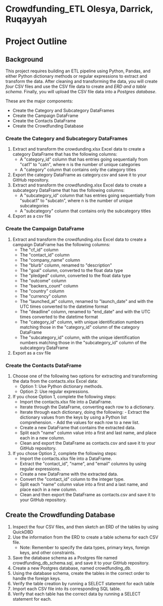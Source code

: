 # Crowdfunding_ETL Olesya, Darrick, Ruqayyah

# Project Outline 
## Background
This project requires building an ETL pipeline using Python, Pandas, and either Python dictionary methods or regular expressions to extract and transform the data. After cleaning and transforming the data, you will create *four* CSV files and use the CSV file data to create and *ERD and a table schema*. Finally, you will upload the CSV file data into a *Postgres database*.

These are the major components:
- Create the Category and Subcategory DataFrames
- Create the Campaign DataFrame
- Create the Contacts DataFrame
- Create the Crowdfunding Database

### Create the Category and Subcategory DataFrames
1. Extract and transform the crowdunding.xlsx Excel data to create a category DataFrame that has the following columns:
    - A "category_id" column that has entries going sequentially from "cat1" to "catn", where n is         the number of unique categories
    - A "category" column that contains only the category titles
2. Export the category DataFrame as category.csv and save it to your GitHub repository.
3. Extract and transform the crowdfunding.xlsx Excel data to create a subcategory DataFrame that has the following columns:
     - A "subcategory_id" column that has entries going sequentially from "subcat1" to "subcatn",             where n is the number of unique subcategories
     - A "subcategory" column that contains only the subcategory titles
4. Export as a csv file

### Create the  Campaign DataFrame
1. Extract and transform the crowdfunding.xlsx Excel data to create a campaign DataFrame has the following columns:
    - The "cf_id" column
    - The "contact_id" column
    - The "company_name" column
    - The "blurb" column, renamed to "description"
    - The "goal" column, converted to the float data type
    - The "pledged" column, converted to the float data type
    - The "outcome" column
    - The "backers_count" column
    - The "country" column
    - The "currency" column
    - The "launched_at" column, renamed to "launch_date" and with the UTC times converted to the datetime format
    - The "deadline" column, renamed to "end_date" and with the UTC times converted to the datetime format
    - The "category_id" column, with unique identification numbers matching those in the "category_id" column of the category DataFrame
    - The "subcategory_id" column, with the unique identification numbers matching those in the "subcategory_id" column of the subcategory DataFrame
2. Export as a csv file

### Create the Contacts DataFrame
1. Choose one of the following two options for extracting and transforming the data from the contacts.xlsx Excel data:
    - Option 1: Use Python dictionary methods.
    - Option 2: Use regular expressions.
2. If you chose Option 1, complete the following steps:
    - Import the contacts.xlsx file into a DataFrame.
    - Iterate through the DataFrame, converting each row to a dictionary.
    - Iterate through each dictionary, doing the following:
            - Extract the dictionary values from the keys by using a Python list comprehension.
            - Add the values for each row to a new list.
    - Create a new DataFrame that contains the extracted data.
    - Split each "name" column value into a first and last name, and place each in a new column.
    - Clean and export the DataFrame as contacts.csv and save it to your GitHub repository.
3. If you chose Option 2, complete the following steps:
    - Import the contacts.xlsx file into a DataFrame.
    - Extract the "contact_id", "name", and "email" columns by using regular expressions.
    - Create a new DataFrame with the extracted data.
    - Convert the "contact_id" column to the integer type.
    - Split each "name" column value into a first and a last name, and place each in a new column.
    - Clean and then export the DataFrame as contacts.csv and save it to your GitHub repository.
## Create the Crowdfunding Database
1. Inspect the four CSV files, and then sketch an ERD of the tables by using QuickDBD
2. Use the information from the ERD to create a table schema for each CSV file.
    - Note: Remember to specify the data types, primary keys, foreign keys, and other constraints.
3. Save the database schema as a Postgres file named crowdfunding_db_schema.sql, and save it to your GitHub repository.
4. Create a new Postgres database, named crowdfunding_db.
5. Using the database schema, create the tables in the correct order to handle the foreign keys.
6. Verify the table creation by running a SELECT statement for each table
7. Import each CSV file into its corresponding SQL table.
8. Verify that each table has the correct data by running a SELECT statement for each.
